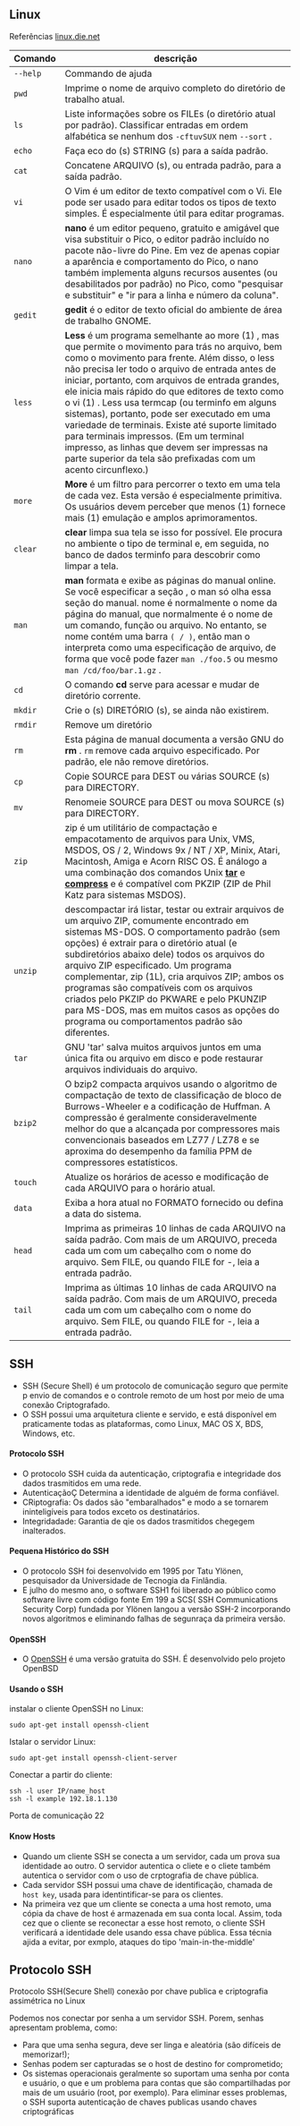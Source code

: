 ## Linux

Referências [linux.die.net](https://linux.die.net/)



| Comando | descrição | 
| ------ | ------ |
| `--help` | Commando de ajuda |
| `pwd` | Imprime o nome de arquivo completo do diretório de trabalho atual. |
| `ls` | Liste informações sobre os FILEs (o diretório atual por padrão). Classificar entradas em ordem alfabética se nenhum dos `-cftuvSUX` nem `--sort` . |
| `echo` | Faça eco do (s) STRING (s) para a saída padrão. |
| `cat` | Concatene ARQUIVO (s), ou entrada padrão, para a saída padrão. |
| `vi` | O Vim é um editor de texto compatível com o Vi. Ele pode ser usado para editar todos os tipos de texto simples. É especialmente útil para editar programas. |
| `nano` | **nano** é um editor pequeno, gratuito e amigável que visa substituir o Pico, o editor padrão incluído no pacote não-livre do Pine. Em vez de apenas copiar a aparência e comportamento do Pico, o nano também implementa alguns recursos ausentes (ou desabilitados por padrão) no Pico, como "pesquisar e substituir" e "ir para a linha e número da coluna".|
| `gedit` | **gedit** é o editor de texto oficial do ambiente de área de trabalho GNOME.|
| `less` | **Less** é um programa semelhante ao more (1) , mas que permite o movimento para trás no arquivo, bem como o movimento para frente. Além disso, o less não precisa ler todo o arquivo de entrada antes de iniciar, portanto, com arquivos de entrada grandes, ele inicia mais rápido do que editores de texto como o vi (1) . Less usa termcap (ou terminfo em alguns sistemas), portanto, pode ser executado em uma variedade de terminais. Existe até suporte limitado para terminais impressos. (Em um terminal impresso, as linhas que devem ser impressas na parte superior da tela são prefixadas com um acento circunflexo.) |
| `more` | **More** é um filtro para percorrer o texto em uma tela de cada vez. Esta versão é especialmente primitiva. Os usuários devem perceber que menos (1) fornece mais (1) emulação e amplos aprimoramentos. |
| `clear` | **clear** limpa sua tela se isso for possível. Ele procura no ambiente o tipo de terminal e, em seguida, no banco de dados terminfo para descobrir como limpar a tela. |
| `man` | **man** formata e exibe as páginas do manual online. Se você especificar a seção , o man só olha essa seção do manual. nome é normalmente o nome da página do manual, que normalmente é o nome de um comando, função ou arquivo. No entanto, se nome contém uma barra `( / )`, então man o interpreta como uma especificação de arquivo, de forma que você pode fazer `man ./foo.5` ou mesmo `man /cd/foo/bar.1.gz` . |
| `cd` | O comando **cd** serve para acessar e mudar de diretório corrente. |
| `mkdir` | Crie o (s) DIRETÓRIO (s), se ainda não existirem. |
| `rmdir` | Remove um diretório |
| `rm` | Esta página de manual documenta a versão GNU do **rm** . `rm` remove cada arquivo especificado. Por padrão, ele não remove diretórios. |
| `cp` | Copie SOURCE para DEST ou várias SOURCE (s) para DIRECTORY. |
| `mv` | Renomeie SOURCE para DEST ou mova SOURCE (s) para DIRECTORY. |
| `zip` | zip é um utilitário de compactação e empacotamento de arquivos para Unix, VMS, MSDOS, OS / 2, Windows 9x / NT / XP, Minix, Atari, Macintosh, Amiga e Acorn RISC OS. É análogo a uma combinação dos comandos Unix [**tar**](https://linux.die.net/man/1/tar)  e [**compress**](https://linux.die.net/man/1/compress) e é compatível com PKZIP (ZIP de Phil Katz para sistemas MSDOS). |
| `unzip` | descompactar irá listar, testar ou extrair arquivos de um arquivo ZIP, comumente encontrado em sistemas MS-DOS. O comportamento padrão (sem opções) é extrair para o diretório atual (e subdiretórios abaixo dele) todos os arquivos do arquivo ZIP especificado. Um programa complementar, zip (1L), cria arquivos ZIP; ambos os programas são compatíveis com os arquivos criados pelo PKZIP do PKWARE e pelo PKUNZIP para MS-DOS, mas em muitos casos as opções do programa ou comportamentos padrão são diferentes. |
| `tar` | GNU 'tar' salva muitos arquivos juntos em uma única fita ou arquivo em disco e pode restaurar arquivos individuais do arquivo. |
| `bzip2` | O bzip2 compacta arquivos usando o algoritmo de compactação de texto de classificação de bloco de Burrows-Wheeler e a codificação de Huffman. A compressão é geralmente consideravelmente melhor do que a alcançada por compressores mais convencionais baseados em LZ77 / LZ78 e se aproxima do desempenho da família PPM de compressores estatísticos. |
| `touch` | Atualize os horários de acesso e modificação de cada ARQUIVO para o horário atual. |
| `data` | Exiba a hora atual no FORMATO fornecido ou defina a data do sistema. |
| `head` | Imprima as primeiras 10 linhas de cada ARQUIVO na saída padrão. Com mais de um ARQUIVO, preceda cada um com um cabeçalho com o nome do arquivo. Sem FILE, ou quando FILE for -, leia a entrada padrão. |
| `tail` | Imprima as últimas 10 linhas de cada ARQUIVO na saída padrão. Com mais de um ARQUIVO, preceda cada um com um cabeçalho com o nome do arquivo. Sem FILE, ou quando FILE for -, leia a entrada padrão. |

## SSH

- SSH (Secure Shell) é um protocolo de comunicação seguro que permite p envio de comandos e o controle remoto de um host por meio de uma conexão Criptografado.
- O SSH possui uma arquitetura cliente e servido, e está disponível em praticamente todas as plataformas, como Linux, MAC OS X, BDS, Windows, etc.

####  Protocolo SSH

- O protocolo SSH cuida da autenticação, criptografia e integridade dos dados trasmitidos em uma rede.
- AutenticaçãoÇ Determina a identidade de alguém de forma confiável.
- CRiptografia: Os dados são "embaralhados" e modo a se tornarem ininteligíveis para todos exceto os destinatários.
- Integridadade: Garantia de qie os dados trasmitidos chegegem inalterados.

####  Pequena Histórico do SSH

- O protocolo SSH foi desenvolvido em 1995 por Tatu Ylönen, pesquisador da Universidade de Tecnogia da Finlândia.
- E julho do mesmo ano, o software SSH1 foi liberado ao público como software livre com código fonte Em 199 a SCS( SSH Communications Security Corp) fundada por Ylönen langou a versão SSH-2 incorporando novos algoritmos e eliminando falhas de segunraça da primeira versão.

####  OpenSSH

- O [OpenSSH](https://www.openssh.com/) é uma versão gratuita do SSH. É desenvolvido pelo projeto OpenBSD

#### Usando o SSH

instalar o cliente OpenSSH no Linux:
```
sudo apt-get install openssh-client
```

Istalar o servidor Linux:
```
sudo apt-get install openssh-client-server
```

Conectar a partir do cliente:
```
ssh -l user IP/name_host
ssh -l example 192.18.1.130
```

Porta de comunicação 22

####  Know Hosts

- Quando um cliente SSH se conecta a um servidor, cada um prova sua identidade ao outro. O servidor autentica o cliete e o cliete também autentica o servidor com o uso de crptografia de chave pública.
- Cada servidor SSH possui uma chave de identificação, chamada de `host key`, usada para identintificar-se para os clientes.
- Na primeira vez que um cliente se conecta a uma host remoto, uma cópia da chave de host é armazenada em sua conta local.
Assim, toda cez que o cliente se reconectar a esse host remoto, o cliente SSH verificará a identidade dele usando essa chave pública.
Essa técnia ajida a evitar, por exmplo, ataques do tipo 'main-in-the-middle'

##  Protocolo SSH

Protocolo SSH(Secure Shell) conexão por chave publica e criptografia assimétrica no Linux

Podemos nos conectar por senha a um servidor SSH. Porem, senhas apresentam problema, como:
- Para que uma senha segura, deve ser linga e aleatória (são difíceis de memorizar!);
- Senhas podem ser capturadas se o host de destino for comprometido;
- Os sistemas operacionais geralmente so suportam uma senha por conta e usuário, o que e um problema para contas que são compartilhadas por mais de um usuário (root, por exemplo). Para eliminar esses problemas, o SSH suporta autenticação de chaves publicas usando chaves criptográficas 
